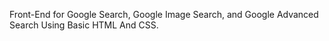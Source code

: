 Front-End for Google Search, Google Image Search, and Google Advanced Search Using Basic HTML And CSS.
